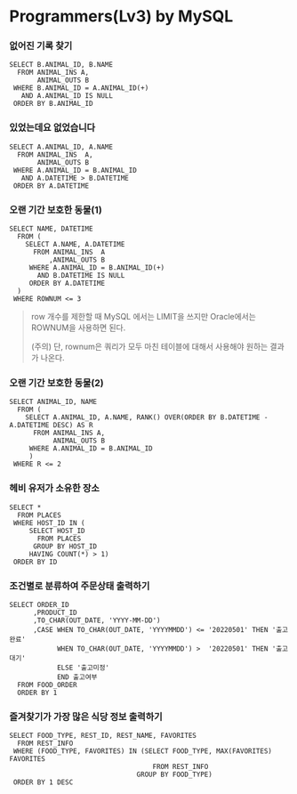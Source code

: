 # Programmers(Lv3) by MySQL

### 없어진 기록 찾기

```oracle
SELECT B.ANIMAL_ID, B.NAME
  FROM ANIMAL_INS A,
       ANIMAL_OUTS B
 WHERE B.ANIMAL_ID = A.ANIMAL_ID(+)
   AND A.ANIMAL_ID IS NULL
 ORDER BY B.ANIMAL_ID
```



### 있었는데요 없었습니다

```oracle
SELECT A.ANIMAL_ID, A.NAME
  FROM ANIMAL_INS  A,
       ANIMAL_OUTS B
 WHERE A.ANIMAL_ID = B.ANIMAL_ID
   AND A.DATETIME > B.DATETIME
 ORDER BY A.DATETIME
```



### 오랜 기간 보호한 동물(1)

```oracle
SELECT NAME, DATETIME
  FROM (
    SELECT A.NAME, A.DATETIME
      FROM ANIMAL_INS  A
          ,ANIMAL_OUTS B
     WHERE A.ANIMAL_ID = B.ANIMAL_ID(+)
       AND B.DATETIME IS NULL
     ORDER BY A.DATETIME
  )
 WHERE ROWNUM <= 3
```

> row 개수를 제한할 때 MySQL 에서는 LIMIT을 쓰지만 Oracle에서는 ROWNUM을 사용하면 된다.
>
> (주의) 단, rownum은 쿼리가 모두 마친 테이블에 대해서 사용해야 원하는 결과가 나온다.



### 오랜 기간 보호한 동물(2)

```oracle
SELECT ANIMAL_ID, NAME
  FROM (
    SELECT A.ANIMAL_ID, A.NAME, RANK() OVER(ORDER BY B.DATETIME - A.DATETIME DESC) AS R
      FROM ANIMAL_INS A,
           ANIMAL_OUTS B
     WHERE A.ANIMAL_ID = B.ANIMAL_ID
     )
 WHERE R <= 2
```



### 헤비 유저가 소유한 장소

```oracle
SELECT *
  FROM PLACES
 WHERE HOST_ID IN (
     SELECT HOST_ID 
       FROM PLACES 
      GROUP BY HOST_ID 
     HAVING COUNT(*) > 1)
 ORDER BY ID
```



### 조건별로 분류하여 주문상태 출력하기

```Oracle
SELECT ORDER_ID
      ,PRODUCT_ID
      ,TO_CHAR(OUT_DATE, 'YYYY-MM-DD')
      ,CASE WHEN TO_CHAR(OUT_DATE, 'YYYYMMDD') <= '20220501' THEN '출고완료'
            WHEN TO_CHAR(OUT_DATE, 'YYYYMMDD') >  '20220501' THEN '출고대기'
            ELSE '출고미정'
            END 출고여부
  FROM FOOD_ORDER
  ORDER BY 1
```



### 즐겨찾기가 가장 많은 식당 정보 출력하기

```Oracle
SELECT FOOD_TYPE, REST_ID, REST_NAME, FAVORITES
  FROM REST_INFO
 WHERE (FOOD_TYPE, FAVORITES) IN (SELECT FOOD_TYPE, MAX(FAVORITES) FAVORITES
                                    FROM REST_INFO
                                GROUP BY FOOD_TYPE)
 ORDER BY 1 DESC
```

